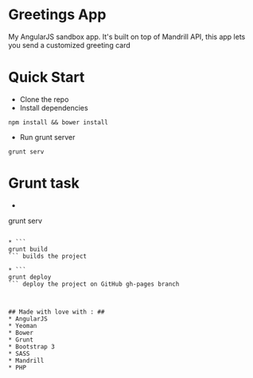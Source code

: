 Greetings App
==============

My AngularJS sandbox app. It's built on top of Mandrill API, this app lets you send a customized greeting card 



# Quick Start #

* Clone the repo
* Install dependencies
```
npm install && bower install
```
* Run grunt server 
 ```
grunt serv
```

# Grunt task #

* ```
grunt serv
``` runs local server including livereload and watcher

* ```
grunt build
``` builds the project

* ```
grunt deploy
``` deploy the project on GitHub gh-pages branch



## Made with love with : ## 
* AngularJS
* Yeoman 
* Bower 
* Grunt 
* Bootstrap 3
* SASS
* Mandrill
* PHP
